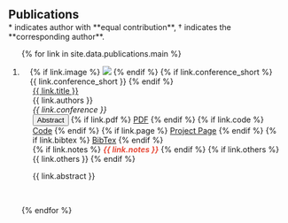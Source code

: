 <h2 id="publications" style="margin: 2px 0px -15px;">Publications</h2>
<br>
* indicates author with **equal contribution**, † indicates the **corresponding author**.
<div class="publications">
<ol class="bibliography">

{% for link in site.data.publications.main %}

<li>
<div class="pub-row">
  <div class="col-sm-3 abbr" style="position: relative;padding-right: 15px;padding-left: 15px;">
    {% if link.image %} 
    <img src="{{ link.image }}" class="teaser img-fluid z-depth-1" style="width=100;height=40%">
    {% endif %}
    {% if link.conference_short %} 
    <abbr class="badge">{{ link.conference_short }}</abbr>
    {% endif %}
  </div>
  <div class="col-sm-9" style="position: relative;padding-right: 15px;padding-left: 20px;">
      <div class="title"><a href="{{ link.pdf }}">{{ link.title }}</a></div>
      <div class="author">{{ link.authors }}</div>
      <div class="periodical"><em>{{ link.conference }}</em>
      </div>
    <div class="links">
      <button onclick="toggleAbstract('{{ link.id }}')" class="btn btn-sm z-depth-0 link-btn" role="button">Abstract</button>
      {% if link.pdf %} 
      <a href="{{ link.pdf }}" class="btn btn-sm z-depth-0 link-btn" role="button" target="_blank">PDF</a>
      {% endif %}
      {% if link.code %} 
      <a href="{{ link.code }}" class="btn btn-sm z-depth-0 link-btn" role="button" target="_blank">Code</a>
      {% endif %}
      {% if link.page %} 
      <a href="{{ link.page }}" class="btn btn-sm z-depth-0 link-btn" role="button" target="_blank">Project Page</a>
      {% endif %}
      {% if link.bibtex %} 
      <a href="{{ link.bibtex }}" class="btn btn-sm z-depth-0 link-btn" role="button" target="_blank">BibTex</a>
      {% endif %}
    </div>
    {% if link.notes %} 
      <strong> <i style="color:#e74d3c">{{ link.notes }}</i></strong>
    {% endif %}
    {% if link.others %} 
      {{ link.others }}
    {% endif %}
    <div id="abstract-{{ link.id }}" class="abstract-section">
      <p>{{ link.abstract }}</p>
    </div>
  </div>
</div>
</li>

<br>

{% endfor %}

</ol>
</div>

<script>
  function toggleAbstract(id) {
    var abstractDiv = document.getElementById('abstract-' + id);
    if (abstractDiv.style.display === 'none' || abstractDiv.style.display === '') {
      abstractDiv.style.display = 'block';
    } else {
      abstractDiv.style.display = 'none';
    }
  }
</script>
